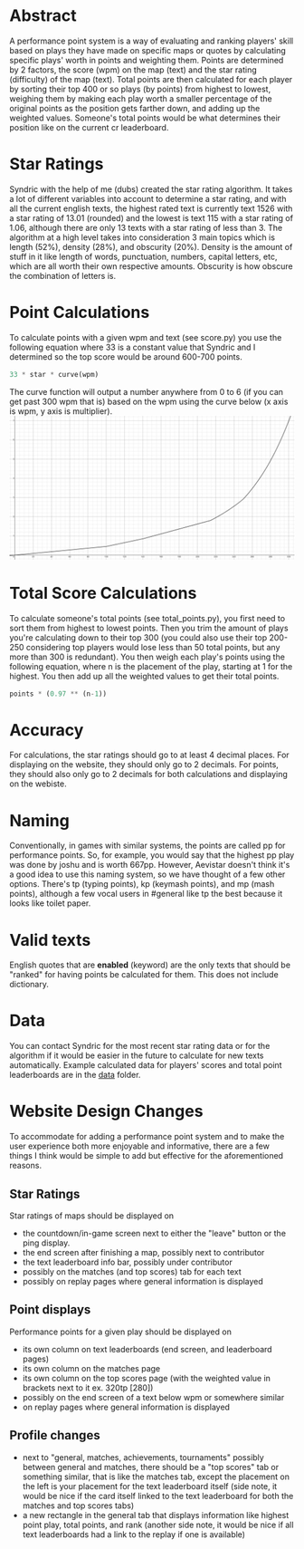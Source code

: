 # Abstract
A performance point system is a way of evaluating and ranking players' skill based on plays they have made on specific maps or quotes by calculating specific plays' worth in points and weighting them. Points are determined by 2 factors, the score (wpm) on the map (text) and the star rating (difficulty) of the map (text). Total points are then calculated for each player by sorting their top 400 or so plays (by points) from highest to lowest, weighing them by making each play worth a smaller percentage of the original points as the position gets farther down, and adding up the weighted values. Someone's total points would be what determines their position like on the current cr leaderboard.

# Star Ratings
Syndric with the help of me (dubs) created the star rating algorithm. It takes a lot of different variables into account to determine a star rating, and with all the current english texts, the highest rated text is currently text 1526 with a star rating of 13.01 (rounded) and the lowest is text 115 with a star rating of 1.06, although there are only 13 texts with a star rating of less than 3. The algorithm at a high level takes into consideration 3 main topics which is length (52%), density (28%), and obscurity (20%). Density is the amount of stuff in it like length of words, punctuation, numbers, capital letters, etc, which are all worth their own respective amounts. Obscurity is how obscure the combination of letters is.

# Point Calculations
To calculate points with a given wpm and text (see score.py) you use the following equation where 33 is a constant value that Syndric and I determined so the top score would be around 600-700 points.
```py
33 * star * curve(wpm)
```
The curve function will output a number anywhere from 0 to 6 (if you can get past 300 wpm that is) based on the wpm using the curve below (x axis is wpm, y axis is multiplier).
![WPM Curve](/wpm_curve.png)

# Total Score Calculations
To calculate someone's total points (see total_points.py), you first need to sort them from highest to lowest points. Then you trim the amount of plays you're calculating down to their top 300 (you could also use their top 200-250 considering top players would lose less than 50 total points, but any more than 300 is redundant). You then weigh each play's points using the following equation, where n is the placement of the play, starting at 1 for the highest. You then add up all the weighted values to get their total points.
```py
points * (0.97 ** (n-1))
```

# Accuracy
For calculations, the star ratings should go to at least 4 decimal places. For displaying on the website, they should only go to 2 decimals. For points, they should also only go to 2 decimals for both calculations and displaying on the webiste.

# Naming
Conventionally, in games with similar systems, the points are called pp for performance points. So, for example, you would say that the highest pp play was done by joshu and is worth 667pp. However, Aevistar doesn't think it's a good idea to use this naming system, so we have thought of a few other options. There's tp (typing points), kp (keymash points), and mp (mash points), although a few vocal users in #general like tp the best because it looks like toilet paper.

# Valid texts
English quotes that are **enabled** (keyword) are the only texts that should be "ranked" for having points be calculated for them. This does not include dictionary.

# Data
You can contact Syndric for the most recent star rating data or for the algorithm if it would be easier in the future to calculate for new texts automatically.
Example calculated data for players' scores and total point leaderboards are in the [data](/data) folder.

# Website Design Changes
To accommodate for adding a performance point system and to make the user experience both more enjoyable and informative, there are a few things I think would be simple to add but effective for the aforementioned reasons.
## Star Ratings
Star ratings of maps should be displayed on
- the countdown/in-game screen next to either the "leave" button or the ping display.
- the end screen after finishing a map, possibly next to contributor
- the text leaderboard info bar, possibly under contributor
- possibly on the matches (and top scores) tab for each text
- possibly on replay pages where general information is displayed
## Point displays
Performance points for a given play should be displayed on
- its own column on text leaderboards (end screen, and leaderboard pages)
- its own column on the matches page
- its own column on the top scores page (with the weighted value in brackets next to it ex. 320tp [280])
- possibly on the end screen of a text below wpm or somewhere similar
- on replay pages where general information is displayed
## Profile changes
- next to "general, matches, achievements, tournaments" possibly between general and matches, there should be a "top scores" tab or something similar, that is like the matches tab, except the placement on the left is your placement for the text leaderboard itself (side note, it would be nice if the card itself linked to the text leaderboard for both the matches and top scores tabs)
- a new rectangle in the general tab that displays information like highest point play, total points, and rank
(another side note, it would be nice if all text leaderboards had a link to the replay if one is available)
